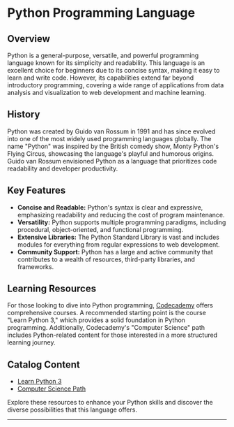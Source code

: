 # Python Programming Language

## Overview
Python is a general-purpose, versatile, and powerful programming language known for its simplicity and readability. This language is an excellent choice for beginners due to its concise syntax, making it easy to learn and write code. However, its capabilities extend far beyond introductory programming, covering a wide range of applications from data analysis and visualization to web development and machine learning.

## History
Python was created by Guido van Rossum in 1991 and has since evolved into one of the most widely used programming languages globally. The name "Python" was inspired by the British comedy show, Monty Python's Flying Circus, showcasing the language's playful and humorous origins. Guido van Rossum envisioned Python as a language that prioritizes code readability and developer productivity.

## Key Features
- **Concise and Readable:** Python's syntax is clear and expressive, emphasizing readability and reducing the cost of program maintenance.
- **Versatility:** Python supports multiple programming paradigms, including procedural, object-oriented, and functional programming.
- **Extensive Libraries:** The Python Standard Library is vast and includes modules for everything from regular expressions to web development.
- **Community Support:** Python has a large and active community that contributes to a wealth of resources, third-party libraries, and frameworks.

## Learning Resources
For those looking to dive into Python programming, [Codecademy](https://www.codecademy.com/catalog/language/python) offers comprehensive courses. A recommended starting point is the course "Learn Python 3," which provides a solid foundation in Python programming. Additionally, Codecademy's "Computer Science" path includes Python-related content for those interested in a more structured learning journey.

## Catalog Content
- [Learn Python 3](https://www.codecademy.com/catalog/language/python)
- [Computer Science Path](https://www.codecademy.com/catalog/language/python/paths/computer-science)

Explore these resources to enhance your Python skills and discover the diverse possibilities that this language offers.

---
